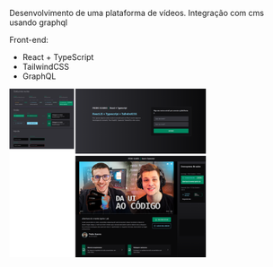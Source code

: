 Desenvolvimento de uma plataforma de vídeos.
Integração com cms usando graphql

Front-end:

- React + TypeScript
- TailwindCSS
- GraphQL

<p>
  <img src="./src/assets/video-plataform.png" width="350" title="hover text">
</p>
